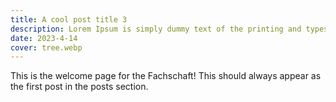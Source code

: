 ```yaml
---
title: A cool post title 3
description: Lorem Ipsum is simply dummy text of the printing and typesetting
date: 2023-4-14
cover: tree.webp
---
```


This is the welcome page for the Fachschaft! This should always appear as the first post in the posts section.

